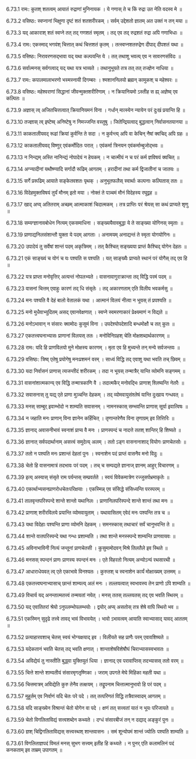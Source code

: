 6.73.1
रामः:
कुतश् शतत्वम् आयातं रुद्राणां मुनिनायक ।
ये गणास् ते च किं रुद्रा उत नेति वदस्व मे ॥


6.73.2
वसिष्ठः:
स्वप्नानां भिक्षुणा दृष्टं शतं शतशरीरकम् ।
सर्वम् उद्देशतो ज्ञातम् अत उक्तं न तन् मया ॥


6.73.3
यद् आकाराश् शतं स्वप्ने तत् तद् गणशतं स्मृतम् ।
तद् एव तद् रुद्रशतं रुद्रा अपि गणाभिधाः ॥


6.73.4
रामः:
एकस्माद् भगवंश् चित्तात् कथं चित्तशतं कृतम् ।
तत्स्वप्नशतरुद्रेण दीपाद् दीपशतं यथा ॥


6.73.5
वसिष्ठः:
निरावरणसद्भावा यद् यथा कल्पयन्ति ये ।
तत् तथाशु भवत्य् एव न सावरणसंविदः ॥


6.73.6
सर्वात्मनस् सर्वगत्वाद् यद् यथा यत्र भाव्यते ।
तथानुभूयते तत्र तत् तत् तज्ज्ञेन नाधिया ॥


6.73.7
रामः:
कपालमालाभरणो भस्मस्नायी दिगम्बरः ।
श्मशाननिलयो ब्रह्मन् कामुकश् च महेश्वरः ॥


6.73.8
वसिष्ठः:
महेश्वराणां सिद्धानां जीवन्मुक्तशरीरिणाम् ।
न क्रियानियमो ऽस्तीह स ह्य् अज्ञेष्व् एव कल्पितः ॥


6.73.9
अज्ञास् त्व् अजितचित्तत्वात् क्रियानियमनं विना ।
गर्धान् मात्स्येन न्यायेन परं दुःखं प्रयान्ति हि ॥


6.73.10
तज्ज्ञास् त्व् इष्टेष्व् अनिष्टेषु न निमज्जन्ति वस्तुषु ।
जितेन्द्रियत्वाद् बुद्धत्वान् निर्वासनतयानया ॥


6.73.11
काकतालीयवद् रूढां क्रियां कुर्वन्ति ते सदा ।
न कुर्वन्त्य् अपि वा केचिन् नैषां क्वचिद् अपि ग्रहः ॥


6.73.12
काकतालीयवद् विष्णुर् एवंकर्मोदितः परात् ।
एवंकर्मा त्रिनयन एवंकर्माम्बुजोद्भवः ॥


6.73.13
न निन्द्यम् अस्ति नानिन्द्यं नोपादेयं न हेयकम् ।
न चात्मीयं न च परं कर्म ज्ञविषयं क्वचित् ॥


6.73.14
अग्न्यादीनां यथौष्ण्यादि सर्गादौ रूढिम् आगतम् ।
हरादीनां तथा कर्म द्विजातीनां च जातयः ॥


6.73.15
सर्गे प्ररूढिम् आयाते सङ्केतवशतः पृथक् ।
अनुभूतफलैस् स्वार्थाः कल्पनाः कल्पितास् ततः ॥


6.73.16
विदेहमुक्तविषयं तुर्यं मौनम् इतो मया ।
नोक्तं ते पञ्चमं मौनं विदेहस्य रघूद्वह ॥


6.73.17
खाद् अप्य् अतितराम् अच्छम् आत्माकाशं चिदात्मकम् ।
तत्र प्राप्तिः परं श्रेयस् सा कथं प्राप्यते शृणु ॥


6.73.18
सम्यग्ज्ञानावबोधेन नित्यम् एकसमाधिना ।
सङ्ख्ययैवावबुद्धा ये ते साङ्ख्या योगिनस् स्मृताः ॥


6.73.19
प्राणाद्यनिलसंशान्तौ युक्ता ये पदम् आगताः ।
अनामयम् अनाद्यन्तं ते स्मृता योगयोगिनः ॥


6.73.20
उपादेयं तु सर्वेषां शान्तं पदम् अकृत्रिमम् ।
तत् कैश्चित् सङ्ख्यया प्राप्तं कैश्चिद् योगेन देहतः ॥


6.73.21
एकं साङ्ख्यं च योगं च यः पश्यति स पश्यति ।
यत् साङ्ख्यैः प्राप्यते स्थानं परं योगैस् तद् एव हि ॥


6.73.22
यत्र प्राप्ता मनोवृत्तिर् अत्यन्तं नोपलभ्यते ।
वासनावागुराक्रान्ता तद् विद्धि परमं पदम् ॥


6.73.23
वासनां चित्तम् एवाहुः कारणं तद् धि संसृतेः ।
तद् अकारणताम् एति विलीय भवकर्मसु ॥


6.73.24
मनः पश्यति वै देहं बालो वेतालकं यथा ।
आत्मानं विलयं नीत्वा न भूयस् तं प्रपश्यति ॥


6.73.25
मनो मुधैवाभ्युदितम् असद् एवानवेक्षणात् ।
स्वप्ने स्वमरणाकारं प्रेक्ष्यमाणं न विद्यते ॥


6.73.26
मनोऽभावान् न संसारः क्वामोदः कुसुमं विना ।
उपदेश्योपदेशादि बन्धमोक्षौ च तत् कुतः ॥


6.73.27
एकतत्त्वघनाभ्यासः प्राणानां विलयस् ततः ।
मनोविनिग्रहश् चेति मोक्षशब्दार्थकारणम् ॥


6.73.28
रामः:
यदि हि प्राणविलयो मुने मोक्षस्य कारणम् ।
मृता एव हि मुच्यन्ते तन् मन्ये सर्वजन्तवः ॥


6.73.29
वसिष्ठः:
त्रिष्व् एतेषु प्रयोगेषु मनःप्रशमनं वरम् ।
साध्यं विद्धि तद् एवाशु यथा भवति तच् छिवम् ॥


6.73.30
यदा निर्वासनं प्राणास् त्यजन्तीदं शरीरकम् ।
तदा न भूयस् तन्मात्रैर् यान्ति व्योमनि सङ्गमम् ॥


6.73.31
वासनांशात्मकान्य् एव विद्धि तन्मात्रकाणि वै ।
तदात्मकैर् मनोवद्भिः प्राणाश् श्लिष्यन्ति नेतरैः ॥


6.73.32
सवासनास् तु यद्य् एते प्राणा मुञ्चन्ति देहकम् ।
तद् व्योमवायुसंश्लेषं यान्ति दुःखाय गन्धवत् ॥


6.73.33
मनस् साम्बुर् इवाम्भोदो न शाम्यति सवासनम् ।
नामनस्कास् सम्भवन्ति प्राणास् सूर्या इवात्विषः ॥


6.73.34
न जहाति मनः प्राणान् विना ज्ञानेन कर्हिचित् ।
तृणान्तरेणैव विना तृणाग्रम् इव तित्तिरिः ॥


6.73.35
ज्ञानाद् अवासनीभावं स्वनाशं प्राप्य वै मनः ।
प्राणस्पन्दं च नादत्ते ततश् शान्तिर् हि शिष्यते ॥


6.73.36
ज्ञानात् सर्वपदार्थानाम् असत्त्वं समुदेत्य् अलम् ।
ततो ऽङ्ग वासनानाशाद् वियोगः प्राणचेतसोः ॥


6.73.37
ततो न पश्यति मनः प्रशान्तं देहतां पुनः ।
स्वनाशेन पदं प्राप्तं वासनैव मनो विदुः ॥


6.73.38
चेतो हि वासनामात्रं तदभावः परं पदम् ।
तच् च सम्पद्यते ज्ञानाज् ज्ञानम् आहुर् विचारणम् ॥


6.73.39
इत्य् अस्यास् संसृते राम पर्यन्तस् सम्प्रवर्तते ।
स्वयं विवेकमात्रेण रज्जुसर्पभ्रमाकृतेः ॥


6.73.40
एकार्थाभ्यसनप्राणरोधचेतःपरिक्षयाः ।
एकस्मिन्न् एव संसिद्धे संसिध्यन्ति परस्परम् ॥


6.73.41
तालवृन्तपरिस्पन्दे शान्ते शान्तो यथानिलः ।
प्राणानिलपरिस्पन्दे शान्ते शान्तं तथा मनः ॥


6.73.42
प्राणाश् शरीरविलये प्रयान्ति व्योमवायुताम् ।
यथावासितम् एवेदं मनः पश्यन्ति तत्र च ॥


6.73.43
यथा विदेहाः पश्यन्ति प्राणा व्योमनि देहकम् ।
समनस्कास् तथाचारं सर्वं चानुभवन्ति ते ॥


6.73.44
शान्ते वातपरिस्पन्दे यथा गन्धः प्रशाम्यति ।
तथा शान्ते मनस्स्पन्दे शाम्यन्ति प्राणवायवः ॥


6.73.45
अविनाभाविनी नित्यं जन्तूनां प्राणचेतसी ।
कुसुमामोदवन् मिश्रे तिलतैले इव स्थिते ॥


6.73.46
मनसस् स्पन्दनं प्राणः प्राणस्य स्पन्दनं मनः ।
एते विहरतो नित्यम् अन्योऽन्यं रथसारथी ॥


6.73.47
आधाराधेयवत् त्व् एते एकाभावे विनश्यतः ।
कुरुतश् च स्वनाशेन कार्यं मोक्षाख्यम् उत्तमम् ॥


6.73.48
एकतत्त्वघनाभ्यासाच् छान्तं शाम्यत्य् अलं मनः ।
तल्लयत्वात् स्वभावस्य तेन प्राणो ऽपि शाम्यति ॥


6.73.49
विचार्य यद् अनन्तात्मतत्त्वं तन्मयतां नयेत् ।
मनस् ततस् तल्लयतस् तद् एव भवति स्थिरम् ॥


6.73.50
यद् एवातितरां श्रेयो ऽनुपलम्भोपलम्भयोः ।
द्वयोर् अप्य् असतोस् तत्र शेषे वापि स्थिरो भव ॥


6.73.51
एकस्मिन् सुदृढे तत्त्वे तावद् भावं विभावयेत् ।
भावो ऽभावत्वम् आयाति स्वाभ्यासाद् यावद् आततम् ॥


6.73.52
प्रत्याहारवशाच् चेतस् स्वयं भोग्यक्षयाद् इव ।
विलीयते सह प्राणैः परम् एवावशिष्यते ॥


6.73.53
यदेकतानं भवति चेतस् तद् भवति क्षणात् ।
शान्ताशेषविशेषौघं चिराभ्यासस्वभावतः ॥


6.73.54
अविद्येयं तु नास्तीति बुद्ध्वा युक्तियुतं धिया ।
ज्ञानाद् एव परावाप्तिस् तदभ्यासस् ततो वरम् ॥


6.73.55
चित्ते शान्ते शाम्यतीयं संसारमृगतृष्णिका ।
जराम् उपगते मेघे मिहिका महती यथा ॥


6.73.56
चित्तमात्रम् अविद्येति कुरु तेनैव तत्क्षयम् ।
तद्रूपनाम चित्तात्मानुभावो हि परं पदम् ॥


6.73.57
मुहूर्तम् एव निर्वाणं यदि चेतः परे पदे ।
तत् तत्परिणतं विद्धि तत्रैवास्वादम् आगतम् ॥


6.73.58
यदि साङ्ख्येन विश्रान्तं चेतो योगेन वा पदे ।
क्षणं तत् सत्त्वतां यातं न भूयः परिजायते ॥


6.73.59
चेतो विगलिताविद्यं सत्त्वशब्देन कथ्यते ।
दग्धं संसारबीजं तन् न दद्याद् अङ्कुरं पुनः ॥


6.73.60
ज्ञश् चिद्विगलिताविद्यस् सत्त्वस्थश् शान्तवासनः ।
समं शून्योपमं शान्तं ज्योतिः पश्यति शाम्यति ॥


6.73.61
विगलिताज्ञपदं विमलं मनस् सुभग सत्त्वम् इतीह हि कथ्यते ।
न पुनर् एति कलामलिनं पदं कनकताम् इव ताम्रम् उपागतम् ॥

